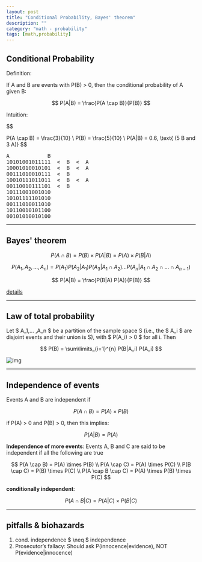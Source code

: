 ```yaml
---
layout: post
title: "Conditional Probability, Bayes' theorem"
description: ""
category: "math - probability"
tags: [math,probability]
---
```


<script type="text/javascript" async
  src="https://cdn.mathjax.org/mathjax/latest/MathJax.js?config=TeX-AMS_CHTML">
</script>

<script type="text/x-mathjax-config">
MathJax.Hub.Config({
  displayAlign: "left",
  displayIndent: "2em",
  tex2jax: {inlineMath: [['$','$'], ['\\(','\\)']]}
});
</script>


## Conditional Probability

Definition:

If A and B are events with P(B) > 0, then the conditional probability of A given B:

$$ P(A|B) = \frac{P(A \cap B)}{P(B)} $$

Intuition:

$$

P(A \cap B) = \frac{3}{10}
\\
P(B) = \frac{5}{10}
\\
P(A|B) = 0.6, \text{ (5 B and 3 A)}
$$

<pre>
A            B
10101001011111  <  B  <  A
10001010010101  <  B  <  A
00111010010111  <  B
10010111011011  <  B  <  A
00110010111101  <  B
10111001001010
10101111101010
00111010011010
10110010101100
00101010010100
</pre>

---

## Bayes' theorem

$$ P(A \cap B) = P(B) \times P(A|B) = P(A) \times P(B|A) $$ 

$$ 
P(A_1,A_2,...,A_n) = P(A_1) P(A_2|A_1) P(A_3|A_1 \cap A_2) ... P(A_n| A_1 \cap A_2 \cap ... \cap A_{n-1}) 
$$

$$  
P(A|B) = \frac{P(B|A) P(A)}{P(B)}
$$

[details](https://en.wikipedia.org/wiki/Bayes%27_theorem)

---

## Law of total probability

Let $ A_1,... ,A_n $ be a partition of the sample space S (i.e., the $ A_i $ are disjoint events and their union is S), with $ P(A_i) > 0 $ for all i. Then

$$
P(B) = \sum\limits_{i=1}^{n} P(B|A_i) P(A_i)
$$

![img](https://qph.is.quoracdn.net/main-qimg-08e40c47325a6f65746eef106df0f498?convert_to_webp=true)

---

## Independence of events

Events A and B are independent if

$$ 
P(A \cap B) = P(A) \times P(B) 
$$

if P(A) > 0 and P(B) > 0, then this implies: 

$$ 
P(A|B) = P(A) 
$$

__Independence of more events__: Events A, B and C are said to be independent if all the following are true

$$
P(A \cap B) = P(A) \times P(B)
\\
P(A \cap C) = P(A) \times P(C)
\\
P(B \cap C) = P(B) \times P(C)
\\
P(A \cap B \cap C) = P(A) \times P(B) \times P(C)
$$

__conditionally independent__:

$$
P(A \cap B | C) = P(A|C) \times P(B|C)
$$


---

## pitfalls & biohazards

1. cond. independence $ \neq $ independence
2. Prosecutor’s fallacy: Should ask P(innocence\|evidence), NOT P(evidence\|innocence)

